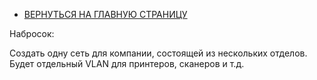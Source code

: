 - [ВЕРНУТЬСЯ НА ГЛАВНУЮ СТРАНИЦУ](https://github.com/Art1shock/otus-networks)

Набросок:

Создать одну сеть для компании, состоящей из нескольких отделов. Будет отдельный VLAN для принтеров, сканеров и т.д. 
